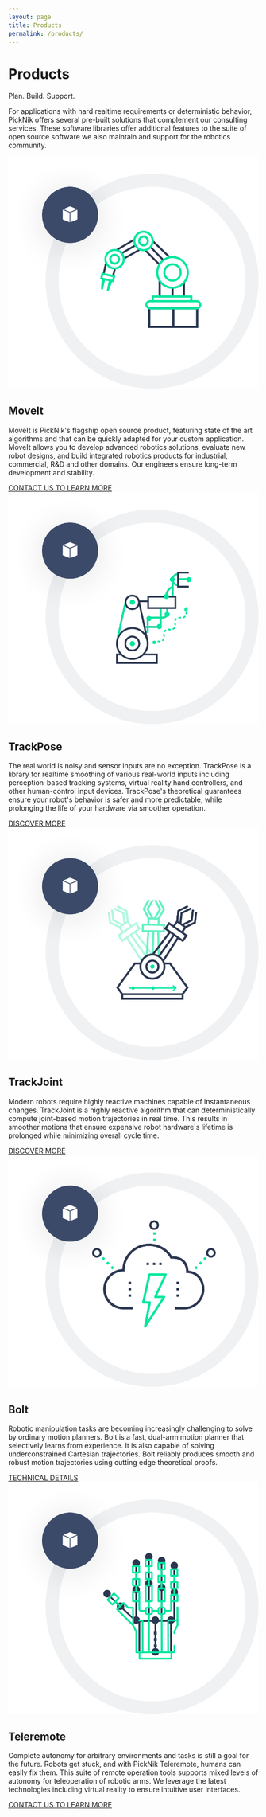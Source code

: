 ```yaml
---
layout: page
title: Products
permalink: /products/
---
```

<div class="container">
    <div class="products-section-main">
        <div class="row justify-content-center">
            <div class="col-12 col-lg-4">
                <h1 class="products-section-main-title">Products</h1>
                <span class="products-section-main-title--small">Plan. Build. Support.</span>
            </div>
            <div class="col-12 col-lg-6">
                <p>
                    For applications with hard realtime requirements or deterministic behavior, PickNik offers several pre-built solutions that complement our consulting services. These software libraries offer additional features to the suite of open source software we also maintain and support for the robotics community.
                </p>
            </div>
        </div>
    </div>
</div>
<div class="container-fluid bg-grey">
    <div class="container">
        <div class="products-card-wrapper">
            <div class="products-card-single">
                <div class="row flex-row align-items-center">
                    <div class="col-12 col-lg-6">
                        <div class="img-wrapper">
                            <img class="icon" src="/assets/images/redesign/Moveit.png" alt="MoveIt icon">
                        </div>
                    </div>
                    <div class="col-12 col-lg-6">
                        <h2>MoveIt</h2>
                        <p>MoveIt is PickNik's flagship open source product, featuring state of the art algorithms and that can be quickly adapted for your custom application. MoveIt allows you to develop advanced robotics solutions, evaluate new robot designs, and build integrated robotics products for industrial, commercial, R&D and other domains. Our engineers ensure long-term development and stability.
                        </p>
                        <a href="/connect" class="btn">CONTACT US TO LEARN MORE</a>
                    </div>
                </div>
            </div>
            <div class="products-card-single">
                <div class="row flex-row align-items-center">
                    <div class="col-12 col-lg-6">
                        <div class="img-wrapper">
                            <img class="icon" src="/assets/images/redesign/zeflexxes.png" alt="PickNik Zeflexxes icon">
                        </div>
                    </div>
                    <div class="col-12 col-lg-6">
                        <h2>TrackPose</h2>
                        <p>The real world is noisy and sensor inputs are no exception. TrackPose is a library for realtime smoothing of various real-world inputs including perception-based tracking systems, virtual reality hand controllers, and other human-control input devices. TrackPose's theoretical guarantees ensure your robot's behavior is safer and more predictable, while prolonging the life of your hardware via smoother operation.
                        </p>
                        <a href="/products/tracksuite/" class="btn">DISCOVER MORE</a>
                    </div>
                </div>
            </div>
            <div class="products-card-single">
                <div class="row flex-row align-items-center">
                    <div class="col-12 col-lg-6">
                        <div class="img-wrapper">
                            <img class="icon" src="/assets/images/redesign/trackpose.png" alt="PickNik TrackJoint icon">
                        </div>
                    </div>
                    <div class="col-12 col-lg-6">
                        <h2>TrackJoint</h2>
                        <p>Modern robots require highly reactive machines capable of instantaneous changes. TrackJoint is a highly reactive algorithm that can deterministically compute joint-based motion trajectories in real time. This results in smoother motions that ensure expensive robot hardware's lifetime is prolonged while minimizing overall cycle time.
                        </p>
                        <a href="/products/tracksuite/" class="btn">DISCOVER MORE</a>
                    </div>
                </div>
            </div>
            <div class="products-card-single">
                <div class="row flex-row align-items-center">
                    <div class="col-12 col-lg-6">
                        <div class="img-wrapper">
                            <img class="icon" src="/assets/images/redesign/bolt.png" alt="PickNik Bolt icon">
                        </div>
                    </div>
                    <div class="col-12 col-lg-6">
                        <h2>Bolt</h2>
                        <p>Robotic manipulation tasks are becoming increasingly challenging to solve by ordinary motion planners. Bolt is a fast, dual-arm motion planner that selectively learns from experience. It is also capable of solving underconstrained Cartesian trajectories. Bolt reliably produces smooth and robust motion trajectories using cutting edge theoretical proofs.
                        </p>
                        <a href="/docs/PickNik_Bolt_Experience_Motion_Planning.pdf" class="btn">TECHNICAL DETAILS</a>
                    </div>
                </div>
            </div>
            <div class="products-card-single">
                <div class="row flex-row align-items-center">
                    <div class="col-12 col-lg-6">
                        <div class="img-wrapper">
                            <img class="icon" src="/assets/images/redesign/teleremote.png" alt="PickNik Teleremote icon">
                        </div>
                    </div>
                    <div class="col-12 col-lg-6">
                        <h2>Teleremote</h2>
                        <p>Complete autonomy for arbitrary environments and tasks is still a goal for the future. Robots get stuck, and with PickNik Teleremote, humans can easily fix them. This suite of remote operation tools supports mixed levels of autonomy for teleoperation of robotic arms. We leverage the latest technologies including virtual reality to ensure intuitive user interfaces.
                        </p>
                        <a href="/connect" class="btn">CONTACT US TO LEARN MORE</a>
                    </div>
                </div>
            </div>
        </div>
    </div>
</div>
